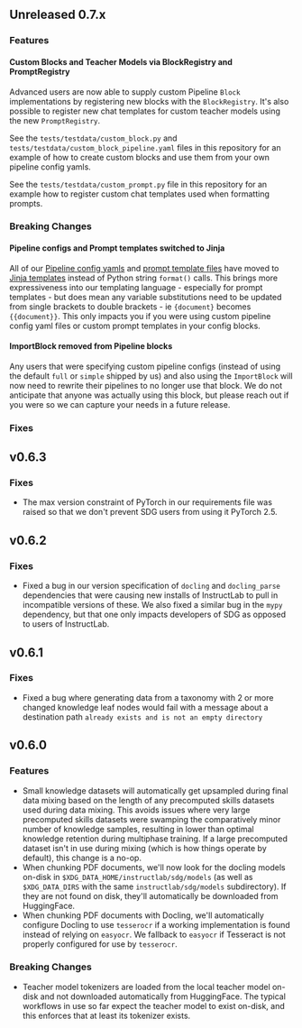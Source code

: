 ## Unreleased 0.7.x

### Features

#### Custom Blocks and Teacher Models via BlockRegistry and PromptRegistry

Advanced users are now able to supply custom Pipeline `Block` implementations by registering new blocks with the `BlockRegistry`. It's also possible to register new chat templates for custom teacher models using the new `PromptRegistry`.

See the `tests/testdata/custom_block.py` and `tests/testdata/custom_block_pipeline.yaml` files in this repository for an example of how to create custom blocks and use them from your own pipeline config yamls.

See the `tests/testdata/custom_prompt.py` file in this repository for an example how to register custom chat templates used when formatting prompts.

### Breaking Changes

#### Pipeline configs and Prompt templates switched to Jinja

All of our [Pipeline config yamls](src/instructlab/sdg/pipelines) and [prompt template files](src/instructlab/sdg/configs) have moved to [Jinja templates](https://pypi.org/project/Jinja2/) instead of Python string `format()` calls. This brings more expressiveness into our templating language - especially for prompt templates - but does mean any variable substitutions need to be updated from single brackets to double brackets - ie `{document}` becomes `{{document}}`. This only impacts you if you were using custom pipeline config yaml files or custom prompt templates in your config blocks.

#### ImportBlock removed from Pipeline blocks

Any users that were specifying custom pipeline configs (instead of using the default `full` or `simple` shipped by us) and also using the `ImportBlock` will now need to rewrite their pipelines to no longer use that block. We do not anticipate that anyone was actually using this block, but please reach out if you were so we can capture your needs in a future release.

### Fixes

## v0.6.3

### Fixes

* The max version constraint of PyTorch in our requirements file was raised so that we don't prevent SDG users from using it PyTorch 2.5.

## v0.6.2

### Fixes

* Fixed a bug in our version specification of `docling` and `docling_parse` dependencies that were causing new installs of InstructLab to pull in incompatible versions of these. We also fixed a similar bug in the `mypy` dependency, but that one only impacts developers of SDG as opposed to users of InstructLab.

## v0.6.1

### Fixes

* Fixed a bug where generating data from a taxonomy with 2 or more changed knowledge leaf nodes would fail with a message about a destination path `already exists and is not an empty directory`

## v0.6.0

### Features

* Small knowledge datasets will automatically get upsampled during final data mixing based on the length of any precomputed skills datasets used during data mixing. This avoids issues where very large precomputed skills datasets were swamping the comparatively minor number of knowledge samples, resulting in lower than optimal knowledge retention during multiphase training. If a large precomputed dataset isn't in use during mixing (which is how things operate by default), this change is a no-op.
* When chunking PDF documents, we'll now look for the docling models on-disk in `$XDG_DATA_HOME/instructlab/sdg/models` (as well as `$XDG_DATA_DIRS` with the same `instructlab/sdg/models` subdirectory). If they are not found on disk, they'll automatically be downloaded from HuggingFace.
* When chunking PDF documents with Docling, we'll automatically configure Docling to use `tesserocr` if a working implementation is found instead of relying on `easyocr`. We fallback to `easyocr` if Tesseract is not properly configured for use by `tesserocr`.

### Breaking Changes

* Teacher model tokenizers are loaded from the local teacher model on-disk and not downloaded automatically from HuggingFace. The typical workflows in use so far expect the teacher model to exist on-disk, and this enforces that at least its tokenizer exists.
